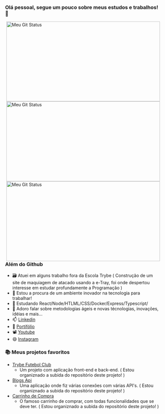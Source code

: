 ### Olá pessoal, segue um pouco sobre meus estudos e trabalhos! 👋

<img align="right" width='500px' height='260px' alt="Meu Git Status" title="Meu Git Status" src="https://github-readme-streak-stats.herokuapp.com?user=ArthurBarbosaOliveira&theme=gotham&hide_border=true&locale=pt-br"/>
<img align="right" width='500px' height='260px' alt="Meu Git Status" title="Meu Git Status" src="https://github-readme-stats.vercel.app/api/top-langs/?username=ArthurBarbosaOliveira&layout=compact"/>
<img align="right" width='500px' height='260px' alt="Meu Git Status" title="Meu Git Status" src="https://github-readme-stats.vercel.app/api/?username=ArthurBarbosaOliveira&show_icons=true&title_color=fff&icon_color=79ff97&text_color=9f9f9f&bg_color=151515"/>

### Além do Github
 - 🗃️ Atuei em alguns trabalho fora da Escola Trybe   ( Construção de um site de maquiagem de atacado usando a e-Tray, foi onde despertou interesse em estudar profundamente a Programação )
 - 💼 Estou a procura de um ambiente inovador na tecnologia para trabalhar!
 - 🌱 Estudando React/Node/HTLML/CSS/Docker/Express/Typescript/
 - 💬 Adoro falar sobre metodologias ágeis e novas técnologias, inovações, idéias e mais... 
 - 📫 [Linkedin](https://www.linkedin.com/in/arthurbarbosaoliveira/)
 - 📝 [Portifólio](https://arthurbarbosaoliveira.github.io/)
 - 📽️ [Youtube](https://www.youtube.com/channel/UCsTtwgnRaq2YUjDRnOOa7lg)
 - 😄 [Instagram](https://www.instagram.com/arthurbarbosaoliveira/)

### 📚 Meus projetos favoritos
- [Trybe Futebol Club](-)
  - Um projeto com aplicação front-end e back-end.   ( Estou organiznado a subida do repositório deste projeto! )
- [Blogs Api](-)
  - Uma aplicação onde fiz várias conexões com várias API's.   ( Estou organiznado a subida do repositório deste projeto! )
- [Carrinho de Compra](-)
  - O famoso carrinho de comprar, com todas funcionalidades que se deve ter.   ( Estou organiznado a subida do repositório deste projeto! )



